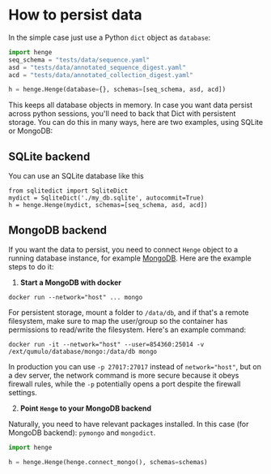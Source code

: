 # How to persist data

In the simple case just use a Python `dict` object as `database`:

```python
import henge
seq_schema = "tests/data/sequence.yaml"
asd = "tests/data/annotated_sequence_digest.yaml"
acd = "tests/data/annotated_collection_digest.yaml"

h = henge.Henge(database={}, schemas=[seq_schema, asd, acd])

```

This keeps all database objects in memory. In case you want data persist across python sessions, you'll need to back that Dict with persistent storage. You can do this in many ways, here are two examples, using SQLite or MongoDB:

## SQLite backend

You can use an SQLite database like this

```
from sqlitedict import SqliteDict
mydict = SqliteDict('./my_db.sqlite', autocommit=True)
h = henge.Henge(mydict, schemas=[seq_schema, asd, acd])
```

## MongoDB backend

If you want the data to persist, you need to connect `Henge` object to a running database instance, for example [MongoDB](https://www.mongodb.com/). Here are the example steps to do it:


1. **Start a MongoDB with docker**

```
docker run --network="host" ... mongo
```

For persistent storage, mount a folder to `/data/db`, and if that's a remote filesystem, make sure to map the user/group so the container has permissions to read/write the filesystem. Here's an example command: 

```
docker run -it --network="host" --user=854360:25014 -v /ext/qumulo/database/mongo:/data/db mongo
```

In production you can use `-p 27017:27017` instead of `network="host"`, but on a dev server, the network command is more secure because it obeys firewall rules, while the `-p` potentially opens a port despite the firewall settings.

2. **Point `Henge` to your MongoDB backend**

Naturally, you need to have relevant packages installed.  In this case (for MongoDB backend): `pymongo` and `mongodict`.

```python
import henge

h = henge.Henge(henge.connect_mongo(), schemas=schemas)
```


